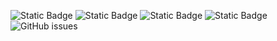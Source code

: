 ![Static Badge](https://img.shields.io/badge/blacklists-60-000000) ![Static Badge](https://img.shields.io/badge/blacklisted-3071650-cc0000) ![Static Badge](https://img.shields.io/badge/whitelisted-2243-00CC00) ![Static Badge](https://img.shields.io/badge/streaming_blacklist-28107-000000) ![GitHub issues](https://img.shields.io/github/issues/fabriziosalmi/blacklists)
